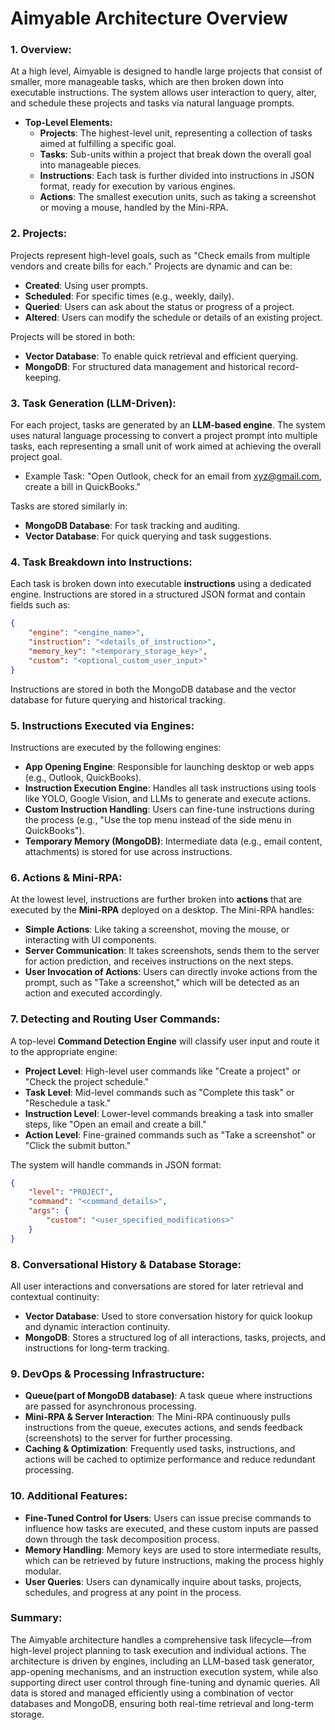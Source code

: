 
# Aimyable Architecture Overview

### 1. Overview:
At a high level, Aimyable is designed to handle large projects that consist of smaller, more manageable tasks, which are then broken down into executable instructions. The system allows user interaction to query, alter, and schedule these projects and tasks via natural language prompts.

- **Top-Level Elements:**
  - **Projects**: The highest-level unit, representing a collection of tasks aimed at fulfilling a specific goal.
  - **Tasks**: Sub-units within a project that break down the overall goal into manageable pieces.
  - **Instructions**: Each task is further divided into instructions in JSON format, ready for execution by various engines.
  - **Actions**: The smallest execution units, such as taking a screenshot or moving a mouse, handled by the Mini-RPA.

### 2. Projects:
Projects represent high-level goals, such as "Check emails from multiple vendors and create bills for each." Projects are dynamic and can be:

- **Created**: Using user prompts.
- **Scheduled**: For specific times (e.g., weekly, daily).
- **Queried**: Users can ask about the status or progress of a project.
- **Altered**: Users can modify the schedule or details of an existing project.

Projects will be stored in both:
- **Vector Database**: To enable quick retrieval and efficient querying.
- **MongoDB**: For structured data management and historical record-keeping.

### 3. Task Generation (LLM-Driven):
For each project, tasks are generated by an **LLM-based engine**. The system uses natural language processing to convert a project prompt into multiple tasks, each representing a small unit of work aimed at achieving the overall project goal.

- Example Task: "Open Outlook, check for an email from xyz@gmail.com, create a bill in QuickBooks."

Tasks are stored similarly in:
- **MongoDB Database**: For task tracking and auditing.
- **Vector Database**: For quick querying and task suggestions.

### 4. Task Breakdown into Instructions:
Each task is broken down into executable **instructions** using a dedicated engine. Instructions are stored in a structured JSON format and contain fields such as:

```json
{
    "engine": "<engine_name>",
    "instruction": "<details_of_instruction>",
    "memory_key": "<temporary_storage_key>",
    "custom": "<optional_custom_user_input>"
}
```

Instructions are stored in both the MongoDB database and the vector database for future querying and historical tracking.

### 5. Instructions Executed via Engines:
Instructions are executed by the following engines:

- **App Opening Engine**: Responsible for launching desktop or web apps (e.g., Outlook, QuickBooks).
- **Instruction Execution Engine**: Handles all task instructions using tools like YOLO, Google Vision, and LLMs to generate and execute actions.
- **Custom Instruction Handling**: Users can fine-tune instructions during the process (e.g., "Use the top menu instead of the side menu in QuickBooks").
- **Temporary Memory (MongoDB)**: Intermediate data (e.g., email content, attachments) is stored for use across instructions.

### 6. Actions & Mini-RPA:
At the lowest level, instructions are further broken into **actions** that are executed by the **Mini-RPA** deployed on a desktop. The Mini-RPA handles:

- **Simple Actions**: Like taking a screenshot, moving the mouse, or interacting with UI components.
- **Server Communication**: It takes screenshots, sends them to the server for action prediction, and receives instructions on the next steps.
- **User Invocation of Actions**: Users can directly invoke actions from the prompt, such as "Take a screenshot," which will be detected as an action and executed accordingly.

### 7. Detecting and Routing User Commands:
A top-level **Command Detection Engine** will classify user input and route it to the appropriate engine:

- **Project Level**: High-level user commands like "Create a project" or "Check the project schedule."
- **Task Level**: Mid-level commands such as "Complete this task" or "Reschedule a task."
- **Instruction Level**: Lower-level commands breaking a task into smaller steps, like "Open an email and create a bill."
- **Action Level**: Fine-grained commands such as "Take a screenshot" or "Click the submit button."

The system will handle commands in JSON format:

```json
{
    "level": "PROJECT",
    "command": "<command_details>",
    "args": {
        "custom": "<user_specified_modifications>"
    }
}
```

### 8. Conversational History & Database Storage:
All user interactions and conversations are stored for later retrieval and contextual continuity:
- **Vector Database**: Used to store conversation history for quick lookup and dynamic interaction continuity.
- **MongoDB**: Stores a structured log of all interactions, tasks, projects, and instructions for long-term tracking.

### 9. DevOps & Processing Infrastructure:
- **Queue(part of MongoDB database)**: A task queue where instructions are passed for asynchronous processing.
- **Mini-RPA & Server Interaction**: The Mini-RPA continuously pulls instructions from the queue, executes actions, and sends feedback (screenshots) to the server for further processing.
- **Caching & Optimization**: Frequently used tasks, instructions, and actions will be cached to optimize performance and reduce redundant processing.

### 10. Additional Features:
- **Fine-Tuned Control for Users**: Users can issue precise commands to influence how tasks are executed, and these custom inputs are passed down through the task decomposition process.
- **Memory Handling**: Memory keys are used to store intermediate results, which can be retrieved by future instructions, making the process highly modular.
- **User Queries**: Users can dynamically inquire about tasks, projects, schedules, and progress at any point in the process.

### Summary:
The Aimyable architecture handles a comprehensive task lifecycle—from high-level project planning to task execution and individual actions. The architecture is driven by engines, including an LLM-based task generator, app-opening mechanisms, and an instruction execution system, while also supporting direct user control through fine-tuning and dynamic queries. All data is stored and managed efficiently using a combination of vector databases and MongoDB, ensuring both real-time retrieval and long-term storage.

